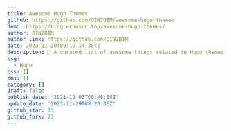 ```yaml
---
title: Awesome Hugo Themes
github: https://github.com/QIN2DIM/awesome-hugo-themes
demo: https://blog.echosec.top/awesome-hugo-themes/
author: QIN2DIM
author_link: https://github.com/QIN2DIM
date: 2023-11-30T06:16:14.307Z
description: ‍🏍 A curated list of awesome things related to Hugo themes.
ssg:
  - Hugo
css: []
cms: []
category: []
draft: false
publish_date: '2021-10-03T00:48:18Z'
update_date: '2023-11-29T08:20:36Z'
github_star: 33
github_fork: 23
---
```

